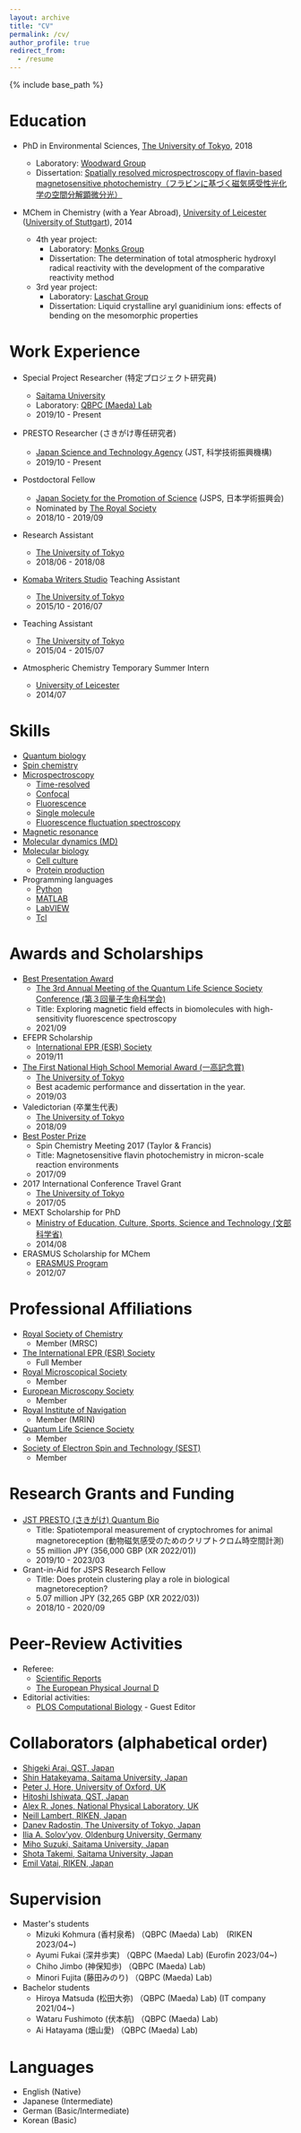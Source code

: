 ```yaml
---
layout: archive
title: "CV"
permalink: /cv/
author_profile: true
redirect_from:
  - /resume
---
```


{% include base_path %}

Education
======
* PhD in Environmental Sciences, [The University of Tokyo](https://www.u-tokyo.ac.jp/en/), 2018
  * Laboratory: [Woodward Group](http://opes.c.u-tokyo.ac.jp/spinchem/)
  * Dissertation: [Spatially resolved microspectroscopy of flavin-based magnetosensitive photochemistry（フラビンに基づく磁気感受性光化学の空間分解顕微分光）](https://iss.ndl.go.jp/books/R100000039-I003043870-00?ar=4e1f&lat=&lng=)
  
* MChem in Chemistry (with a Year Abroad), [University of Leicester](https://le.ac.uk/) ([University of Stuttgart](https://www.uni-stuttgart.de/en/)), 2014
  * 4th year project:
	* Laboratory: [Monks Group](https://www2.le.ac.uk/departments/chemistry/people/academic-staff/paul_s_monks)
	* Dissertation: The determination of total atmospheric hydroxyl radical reactivity with the development of the comparative reactivity method  
  * 3rd year project:
	* Laboratory: [Laschat Group](https://www.ioc.uni-stuttgart.de/en/research/ak-laschat/)
	* Dissertation: Liquid crystalline aryl guanidinium ions: effects of bending on the mesomorphic properties

Work Experience
======
* Special Project Researcher (特定プロジェクト研究員)
  * [Saitama University](http://en.saitama-u.ac.jp/)
  * Laboratory: [QBPC (Maeda) Lab](http://park.saitama-u.ac.jp/~maedalab/homeEng.html)
  * 2019/10 - Present

* PRESTO Researcher (さきがけ専任研究者)
  * [Japan Science and Technology Agency](https://www.jst.go.jp/EN/) (JST, 科学技術振興機構)
  * 2019/10 - Present
  
* Postdoctoral Fellow
  * [Japan Society for the Promotion of Science](https://www.jsps.go.jp/english/) (JSPS, 日本学術振興会)
  * Nominated by [The Royal Society](https://royalsociety.org/)
  * 2018/10 - 2019/09
  
* Research Assistant
  * [The University of Tokyo](https://www.u-tokyo.ac.jp/en/)
  * 2018/06 - 2018/08
  
* [Komaba Writers Studio](https://ale2.c.u-tokyo.ac.jp/ale_web/) Teaching Assistant
  * [The University of Tokyo](https://www.u-tokyo.ac.jp/en/)
  * 2015/10 - 2016/07

* Teaching Assistant
  * [The University of Tokyo](https://www.u-tokyo.ac.jp/en/)
  * 2015/04 - 2015/07
  
* Atmospheric Chemistry Temporary Summer Intern
  * [University of Leicester](https://le.ac.uk/)
  * 2014/07
  
Skills
======
* [Quantum biology](https://en.wikipedia.org/wiki/Quantum_biology)
* [Spin chemistry](https://spin-chemistry-community.github.io/)
* [Microspectroscopy](https://en.wikipedia.org/wiki/Micro-spectrophotometry)
  * [Time-resolved](https://en.wikipedia.org/wiki/Time-resolved_spectroscopy)
  * [Confocal](https://en.wikipedia.org/wiki/Confocal_microscopy)
  * [Fluorescence](https://en.wikipedia.org/wiki/Fluorescence_microscope)
  * [Single molecule](https://en.wikipedia.org/wiki/Single-molecule_experiment)
  * [Fluorescence fluctuation spectroscopy](https://en.wikipedia.org/wiki/Fluorescence_correlation_spectroscopy)
* [Magnetic resonance](https://en.wikipedia.org/wiki/Electron_paramagnetic_resonance)
* [Molecular dynamics (MD)](https://en.wikipedia.org/wiki/Molecular_dynamics)
* [Molecular biology](https://en.wikipedia.org/wiki/Molecular_biology)
  * [Cell culture](https://en.wikipedia.org/wiki/Cell_culture)
  * [Protein production](https://en.wikipedia.org/wiki/Protein_production)
* Programming languages
  * [Python](https://www.python.org/)
  * [MATLAB](http://www.mathworks.com)
  * [LabVIEW](https://www.ni.com/en-us/shop/labview.html)
  * [Tcl](https://www.tcl.tk/)
    
Awards and Scholarships
======
* [Best Presentation Award](http://www.saitama-u.ac.jp/news_archives/2021-1026-1029-9.html)
  * [The 3rd Annual Meeting of the Quantum Life Science Society Conference (第３回量子生命科学会)](https://quliss.org/3rdconference)
  * Title: Exploring magnetic field effects in biomolecules with high-sensitivity fluorescence spectroscopy
  * 2021/09
* EFEPR Scholarship
  * [International EPR (ESR) Society](https://ieprs.org/)
  * 2019/11
* [The First National High School Memorial Award (一高記念賞)](https://ja.wikipedia.org/wiki/%E4%B8%80%E9%AB%98%E8%A8%98%E5%BF%B5%E8%B3%9E)
  * [The University of Tokyo](https://www.u-tokyo.ac.jp/en/)
  * Best academic performance and dissertation in the year.
  * 2019/03
* Valedictorian (卒業生代表)
  * [The University of Tokyo](https://www.u-tokyo.ac.jp/en/)
  * 2018/09
* [Best Poster Prize](http://gpes.c.u-tokyo.ac.jp/student-life/Antill%20Lewis%20SCM2017%20report.pdf)
  * Spin Chemistry Meeting 2017 (Taylor & Francis)
  * Title: Magnetosensitive flavin photochemistry in micron-scale reaction environments
  * 2017/09
* 2017 International Conference Travel Grant
  * [The University of Tokyo](https://www.u-tokyo.ac.jp/en/)
  * 2017/05
* MEXT Scholarship for PhD
  * [Ministry of Education, Culture, Sports, Science and Technology (文部科学省)](https://www.mext.go.jp/en/)
  * 2014/08
* ERASMUS Scholarship for MChem 
  * [ERASMUS Program](https://www.erasmusprogramme.com/post/scholarships)
  * 2012/07

Professional Affiliations
======
* [Royal Society of Chemistry](https://www.rsc.org/)
  * Member (MRSC)
* [The International EPR (ESR) Society](https://ieprs.org/)
  * Full Member
* [Royal Microscopical Society](https://www.rms.org.uk/)
  * Member  
* [European Microscopy Society](https://www.eurmicsoc.org/en/)
  * Member  
* [Royal Institute of Navigation](https://rin.org.uk/)
  * Member (MRIN)  
* [Quantum Life Science Society](http://jsqls.kenkyuukai.jp/special/?id=25164)
  * Member
* [Society of Electron Spin and Technology (SEST)](http://www.sest.gr.jp/en/)
  * Member

Research Grants and Funding
======
* [JST PRESTO (さきがけ) Quantum Bio](https://www.jst.go.jp/kisoken/presto/en/research_area/ongoing/areah29-1.html)
  * Title: Spatiotemporal measurement of cryptochromes for animal magnetoreception (動物磁気感受のためのクリプトクロム時空間計測)
  * 55 million JPY (356,000 GBP (XR 2022/01))
  * 2019/10 - 2023/03
* Grant-in-Aid for JSPS Research Fellow
  * Title: Does protein clustering play a role in biological magnetoreception?
  * 5.07 million JPY (32,265 GBP (XR 2022/03))
  * 2018/10 - 2020/09
  
Peer-Review Activities
======
* Referee: 
	* [Scientific Reports](https://www.nature.com/srep/)
	* [The European Physical Journal D](https://www.springer.com/journal/10053)
* Editorial activities:
	* [PLOS Computational Biology](https://journals.plos.org/ploscompbiol/) - Guest Editor
	
Collaborators (alphabetical order)
======
* [Shigeki Arai, QST, Japan](https://www.researchgate.net/profile/Shigeki-Arai)
* [Shin Hatakeyama, Saitama University, Japan](http://s-read.saitama-u.ac.jp/researchers/pages/researcher_en/TShSseBx)
* [Peter J. Hore, University of Oxford, UK](http://hore.chem.ox.ac.uk/index.shtml)
* [Hitoshi Ishiwata, QST, Japan](https://researchmap.jp/hitoshimv01)
* [Alex R. Jones, National Physical Laboratory, UK](https://www.npl.co.uk/people/alex-jones)
* [Neill Lambert, RIKEN, Japan](https://www.researchgate.net/profile/Neill-Lambert)
* [Danev Radostin, The University of Tokyo, Japan](https://danevlab.m.u-tokyo.ac.jp/)
* [Ilia A. Solov’yov, Oldenburg University, Germany](https://quantbiolab.com/)
* [Miho Suzuki, Saitama University, Japan](http://s-read.saitama-u.ac.jp/researchers/pages/researcher_en/BmhusmBx)
* [Shota Takemi, Saitama University, Japan](http://s-read.saitama-u.ac.jp/researchers/pages/researcher_en/qVvUJhMx)
* [Emil Vatai, RIKEN, Japan](https://vatai.github.io/)

Supervision
======
* Master's students
	* Mizuki Kohmura (香村泉希) （QBPC (Maeda) Lab)　(RIKEN 2023/04~)
	* Ayumi Fukai (深井歩実) （QBPC (Maeda) Lab) (Eurofin 2023/04~)
	* Chiho Jimbo (神保知歩) （QBPC (Maeda) Lab)
	* Minori Fujita (藤田みのり) （QBPC (Maeda) Lab)
* Bachelor students
	* Hiroya Matsuda (松田大弥) （QBPC (Maeda) Lab) (IT company 2021/04~)
	* Wataru Fushimoto (伏本航) （QBPC (Maeda) Lab)
	* Ai Hatayama (畑山愛) （QBPC (Maeda) Lab)

Languages
======
* English (Native)
* Japanese (Intermediate)
* German (Basic/Intermediate)
* Korean (Basic)
